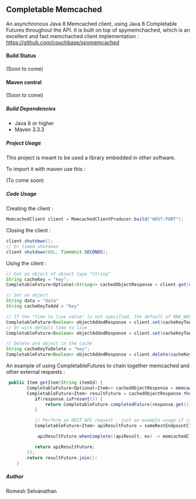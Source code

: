 ## Completable Memcached

An asynchronous Java 8 Memcached client, using Java 8 Completable Futures throughout the API. It is built on top of spymemchached, which is
an excellent and fast memchached client implementation : https://github.com/couchbase/spymemcached

#### Build Status
(Soon to come)

#### Maven central
(Soon to come)

##### Build Dependencies

- Java 8 or higher
- Maven 3.3.3

##### Project Usage

This project is meant to be used a library embedded in other software.

To import it with maven use this :

(To come soon)

##### Code Usage

Creating the client :

```java
MemcachedClient client = MemcachedClientProducer.build("HOST:PORT");
```

Closing the client :

```java
client.shutdown();
// Or timed shutdown
client shutdown(60L, TimeUnit.SECONDS);
```

Using the client :

```java
// Get an object of object type "String" 
String cacheKey = "key";
CompletableFuture<Optional<String>> cachedObjectResponse = client.get(cacheKey);
```
```java
// Set an object
String data = "data"
String cacheKeyToAdd = "key"

// If the "time to live value" is not specified, the default of ONE_WEEK will be used
CompletableFuture<Boolean> objectAddedResponse = client.set(cacheKeyToAdd, data, MemcachedConstants.ONE_DAY);
// Or with default time to live
CompletableFuture<Boolean> objectAddedResponse = client.set(cacheKeyToAdd, data);
```
```java
// Delete and object in the cache
String cacheKeyToDelete = "key";
CompletableFuture<Boolean> objectAddedResponse = client.delete(cacheKeyToAdd, data);
```

An example of using CompletableFutures to chain together memcached and other external requests :

```java
 public Item getItem(String itemId) {
        CompletableFuture<Optional<Item>> cachedObjectResponse = memcachedClient.get(itemId);
        CompletableFuture<Item> resultFuture = cachedObjectResponse.thenApply(response -> {
           if(response.isPresent()) {
               return CompletableFuture.completedFuture(response.get());
           }

           // Perform an REST API request - just an example usage if item is not found in the cache
           CompletableFuture<Item> apiResultFuture = someRestEndpointClient.get(itemId);

            apiResultFuture.whenComplete((apiResult, ex) -> memcachedClient.set(itemId, apiResult, MemcachedConstants.ONE_WEEK));

           return apiResultFuture;
        });
        return resultFuture.join():
    }
```

##### Author 
Romesh Selvanathan
